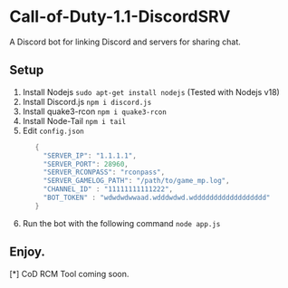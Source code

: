 # Call-of-Duty-1.1-DiscordSRV
A Discord bot for linking Discord and servers for sharing chat.

## Setup

1. Install Nodejs `sudo apt-get install nodejs` (Tested with Nodejs v18)
2. Install Discord.js `npm i discord.js`
3. Install quake3-rcon `npm i quake3-rcon`
4. Install Node-Tail `npm i tail`
5. Edit `config.json`
   ```c
      {
        "SERVER_IP": "1.1.1.1",
        "SERVER_PORT": 28960,
        "SERVER_RCONPASS": "rconpass",
        "SERVER_GAMELOG_PATH": "/path/to/game_mp.log",
        "CHANNEL_ID" : "11111111111222",
        "BOT_TOKEN" : "wdwdwdwwaad.wdddwdwd.wdddddddddddddddddd"
      }
   ```
6. Run the bot with the following command `node app.js`

## Enjoy.
[*] CoD RCM Tool coming soon.
